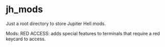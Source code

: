 # jh_mods
Just a root directory to store Jupiter Hell mods.

Mods:
    RED ACCESS: adds special features to terminals that require a red keycard to access. 
